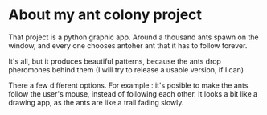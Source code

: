 # About my ant colony project

That project is a python graphic app. Around a thousand ants spawn on the window, and every one chooses antoher ant that it has to follow forever. 

It's all, but it produces beautiful patterns, because the ants drop pheromones behind them (I will try to release a usable version, if I can)

There a few different options. For example : it's posible to make the ants follow the user's mouse, instead of following each other. It looks a bit like a drawing app, as the ants are like a trail fading slowly.
